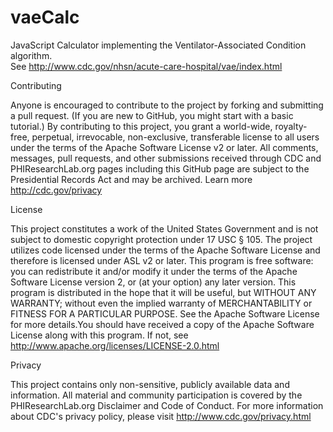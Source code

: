 vaeCalc
=======

JavaScript Calculator implementing the Ventilator-Associated Condition algorithm.  
See http://www.cdc.gov/nhsn/acute-care-hospital/vae/index.html

Contributing

Anyone is encouraged to contribute to the project by forking and submitting a pull request. (If you are new to GitHub, 
you might start with a basic tutorial.) By contributing to this project, you grant a world-wide, royalty-free, perpetual, 
irrevocable, non-exclusive, transferable license to all users under the terms of the Apache Software License v2 or later.
All comments, messages, pull requests, and other submissions received through CDC and PHIResearchLab.org pages including 
this GitHub page are subject to the Presidential Records Act and may be archived. Learn more http://cdc.gov/privacy

License

This project constitutes a work of the United States Government and is not subject to domestic copyright protection under 17 
USC § 105. The project utilizes code licensed under the terms of the Apache Software License and therefore is licensed 
under ASL v2 or later. This program is free software: you can redistribute it and/or modify it under the terms of the 
Apache Software License version 2, or (at your option) any later version.
This program is distributed in the hope that it will be useful, but WITHOUT ANY WARRANTY; without even the implied warranty 
of MERCHANTABILITY or FITNESS FOR A PARTICULAR PURPOSE. See the Apache Software License for more details.You should have 
received a copy of the Apache Software License along with this program. If not, see http://www.apache.org/licenses/LICENSE-2.0.html

Privacy

This project contains only non-sensitive, publicly available data and information. All material and community participation 
is covered by the PHIResearchLab.org Disclaimer and Code of Conduct. For more information about CDC's privacy policy, 
please visit http://www.cdc.gov/privacy.html


